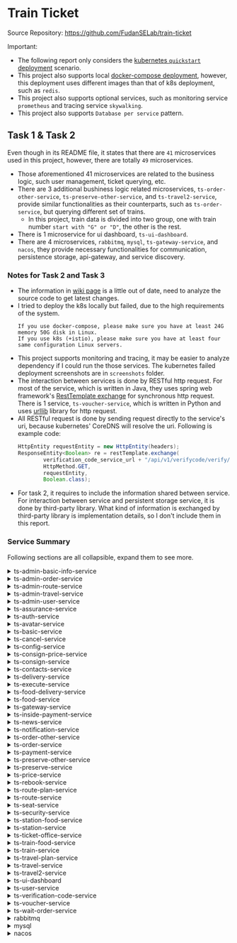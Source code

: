 # Train Ticket
Source Repository: https://github.com/FudanSELab/train-ticket

Important:
- The following report only considers the [kubernetes `quickstart` deployment](https://github.com/FudanSELab/train-ticket/blob/master/deployment/kubernetes-manifests/quickstart-k8s/yamls/deploy.yaml.sample) scenario.
- This project also supports local [docker-compose deployment](https://github.com/FudanSELab/train-ticket/blob/master/deployment/docker-compose-manifests/quickstart-docker-compose.yml), however, this deployment uses different images than that of k8s deployment, such as `redis`.
- This project also supports optional services, such as monitoring service `prometheus` and tracing service `skywalking`.
- This project also supports `Database per service` pattern.

## Task 1 & Task 2
Even though in its README file, it states that there are `41` microservices used in this project, however, there are totally `49` microservices.
- Those aforementioned 41 microservices are related to the business logic, such user management, ticket querying, etc.
- There are 3 additional bushiness logic related microservices, `ts-order-other-service`, `ts-preserve-other-service`, and `ts-travel2-service`, provide similar functionalities as their counterparts, such as `ts-order-service`, but querying different set of trains.
  - In this project, train data is divided into two group, one with train number `start with "G" or "D"`, the other is the rest.
- There is 1 microservice for ui dashboard, `ts-ui-dashboard`.
- There are 4 microservices, `rabbitmq`, `mysql`, `ts-gateway-service`, and `nacos`, they provide necessary functionalities for communication, persistence storage, api-gateway, and service discovery.

### Notes for Task 2 and Task 3
- The information in [wiki page](https://github.com/FudanSELab/train-ticket/wiki/Service-Guide-and-API-Reference) is a little out of date, need to analyze the source code to get latest changes.
- I tried to deploy the k8s locally but failed, due to the high requirements of the system.
  ```
  If you use docker-compose, please make sure you have at least 24G memory 50G disk in Linux.
  If you use k8s (+istio), please make sure you have at least four same configuration Linux servers.
  ```
- This project supports monitoring and tracing, it may be easier to analyze dependency if I could run the those services. The kubernetes failed deployment screenshots are in `screenshots` folder.
- The interaction between services is done by RESTful http request. For most of the service, which is written in Java, they uses spring web framework's [RestTemplate exchange](https://docs.spring.io/spring-framework/docs/current/javadoc-api/org/springframework/web/client/RestTemplate.html) for synchronous http request. There is 1 service, `ts-voucher-service`, which is written in Python and uses [urllib](https://docs.python.org/3/library/urllib.html) library for http request.
- All RESTful request is done by sending request directly to the service's uri, because kubernetes' CoreDNS will resolve the uri. Following is example code:
  ``` java
  HttpEntity requestEntity = new HttpEntity(headers);
  ResponseEntity<Boolean> re = restTemplate.exchange(
          verification_code_service_url + "/api/v1/verifycode/verify/" + verifyCode,
          HttpMethod.GET,
          requestEntity,
          Boolean.class);
  ```
- For task 2, it requires to include the information shared between service. For interaction between service and persistent storage service, it is done by third-party library. What kind of information is exchanged by third-party library is implementation details, so I don't include them in this report.

### Service Summary
Following sections are all collapsible, expand them to see more.

<details>
  <summary>ts-admin-basic-info-service</summary>

  ### Functionality
  /api/v1/adminbasicservice/**: provide CRUD APIs to manage basic information for admin, include contacts information, station information, train information, config information and price information.

  ### Related Files
  all code is in this [folder](https://github.com/FudanSELab/train-ticket/tree/master/ts-admin-basic-info-service)

  ### Interactions
  | Service | URI | Method | Data Sent |
  | --- | --- | --- | --- |
  | ts-contacts-service | /api/v1/contactservice/contacts | GET |  |
  | ts-contacts-service | /api/v1/contactservice/contacts/{contactsId} | DELETE |   |
  | ts-contacts-service | /api/v1/contactservice/contacts | PUT | modified contact data |
  | ts-contacts-service | /api/v1/contactservice/contacts/admin | POST | new contact data |
  | ts-station-service | /api/v1/stationservice/stations | GET |  |
  | ts-station-service | /api/v1/stationservice/stations | POST | new station data |
  | ts-station-service | /api/v1/stationservice/stations/{id} | DELETE |  |
  | ts-station-service | /api/v1/stationservice/stations | PUT | modified station data |
  | ts-train-service | /api/v1/trainservice/trains | GET |  |
  | ts-train-service | /api/v1/trainservice/trains | POST | new train-type data |
  | ts-train-service | /api/v1/trainservice/trains/{id} | DELETE |  |
  | ts-train-service | /api/v1/trainservice/trains | PUT | modified train-type data |
  | ts-config-service | /api/v1/configservice/configs | GET |  |
  | ts-config-service | /api/v1/configservice/configs | POST | new config data |
  | ts-config-service | /api/v1/configservice/configs /{id} | DELETE |  |
  | ts-config-service | /api/v1/configservice/configs | PUT | modified config data |
  | ts-price-service | /api/v1/priceservice/prices | GET |  |
  | ts-price-service | /api/v1/priceservice/prices | POST | new price data |
  | ts-price-service | /api/v1/priceservice/prices/{pricesId} | DELETE |  |
  | ts-price-service | /api/v1/priceservice/prices | PUT | modified price data |

</details>

<details>
  <summary>ts-admin-order-service</summary>

  ### Functionality
  /api/v1/adminorderservice/**: provide CRUD APIs to manage order for admin.

  ### Related Files
  all code is in this [folder](https://github.com/FudanSELab/train-ticket/tree/master/ts-admin-order-service)

  ### Interactions
  | Service | URI | Method | Data Sent |
  | --- | --- | --- | --- |
  | ts-order-service | /api/v1/orderservice/order | GET | |
  | ts-order-other-service | /api/v1/orderOtherService/orderOther | GET | |
  | ts-order-service | /api/v1/orderservice/order/{orderId} | DELETE |  |
  | ts-order-other-service | /api/v1/orderOtherService/orderOther/{orderId} | DELETE | |
  | ts-order-service | /api/v1/orderservice/order/admin | PUT | modified order data |
  | ts-order-other-service | /api/v1/orderOtherService/orderOther/admin | PUT | modified order data |
  | ts-order-service | /api/v1/orderservice/order/admin | POST | new order data |
  | ts-order-other-service | /api/v1/orderOtherService/orderOther/admin | POST | new order data |

</details>

<details>
  <summary>ts-admin-route-service</summary>

  ### Functionality
  /api/v1/adminrouteservice/**: provide APIs to manage route.

  ### Related Files
  all code is in this [folder](https://github.com/FudanSELab/train-ticket/tree/master/ts-admin-route-service)

  ### Interactions
  | Service | URI | Method | Data Sent |
  | --- | --- | --- | --- |
  | ts-route-service | /api/v1/routeservice/routes | GET |  |
  | ts-route-service | /api/v1/routeservice/routes | POST | new route data |
  | ts-route-service | /api/v1/routeservice/routes/{routeId} | DELETE |  |
  | ts-station-service | /api/v1/stationservice/stations/idlist | POST | a list of station name |

</details>

<details>
  <summary>ts-admin-travel-service</summary>

  ### Functionality
  /api/v1/admintravelservice/**: provide CRUD APIs to manage travel.

  ### Related Files
  all code is in this [folder](https://github.com/FudanSELab/train-ticket/tree/master/ts-admin-travel-service)

  ### Interactions
  | Service | URI | Method | Data Sent |
  | --- | --- | --- | --- |
  | ts-travel-service | /api/v1/travelservice/admin_trip | GET |  |
  | ts-travel2-service | /api/v1/travel2service/admin_trip | GET | |
  | ts-travel-service | /api/v1/travelservice/trips | POST | new travel data |
  | ts-travel2-service | /api/v1/travel2service/trips | POST | new travel data |
  | ts-travel-service | /api/v1/travelservice/trips | PUT | modified travel data |
  | ts-travel2-service | /api/v1/travel2service/trips | PUT | modified travel data |
  | ts-travel-service | /api/v1/travelservice/trips/{tripId} | DELETE |  |
  | ts-travel2-service | /api/v1/travel2service/trips/{tripId} | DELETE |  |
  | ts-station-service | /api/v1/stationservice/stations/idlist | POST | a list of station name |
  | ts-train-service | /api/v1/trainservice/trains/byName/{trainTypeName} | GET |  |
  | ts-route-service | /api/v1/routeservice/routes/{routeId} | GET |  |

</details>


<details>
  <summary>ts-admin-user-service</summary>

  ### Functionality
  /api/v1/adminuserservice/users/**: provide CRUD APIs to manage users.

  ### Related Files
  all code is in this [folder](https://github.com/FudanSELab/train-ticket/tree/master/ts-admin-user-service)

  ### Interactions
  | Service | URI | Method | Data Sent |
  | --- | --- | --- | --- |
  | ts-user-service | /api/v1/userservice/users | GET |  |
  | ts-user-service | /api/v1/userservice/users | PUT | modified user data |
  | ts-user-service | /api/v1/userservice/users | POST | new user data |
  | ts-user-service | /api/v1/userservice/users/{userId} | DELETE |  |

</details>


<details>
  <summary>ts-assurance-service</summary>

  ### Functionality
  /api/v1/assuranceservice/**: provide CRUD APIs to manage insurance.

  ### Related Files
  all code is in this [folder](https://github.com/FudanSELab/train-ticket/tree/master/ts-assurance-service)

  ### Interactions
  Directly interact with `mysql` service with Hibernate

  Assurance
  ``` java
  private String id;
  private String orderId;
  private AssuranceType type;
  ```

  AssuranceType
  ``` java
  private int index;
  private String name;
  private double price;
  ```

</details>


<details>
  <summary>ts-auth-service</summary>

  ### Functionality
  /api/v1/auth/**: create default auth user;

  /api/v1/users/**: verify upload verification code and send back auth token; query all user; delete a user by id;

  ### Related Files
  all code is in this [folder](https://github.com/FudanSELab/train-ticket/tree/master/ts-auth-service)

  ### Interactions
  | Service | URI | Method | Data Sent |
  | --- | --- | --- | --- |
  | ts-verification-code-service | /api/v1/verifycode/verify/{verifyCode} | GET |  |

  Also interact with `mysql` service with Hibernate

  User
  ``` java
  private String userId;
  private String username;
  private String password;
  private Set<String> roles;
  ```

</details>


<details>
  <summary>ts-avatar-service</summary>

  ### Functionality
  /api/v1/avatar/**: detect uploaded image contains human face and return the detected face back to requestor;

  ### Related Files
  all code is in this [folder](https://github.com/FudanSELab/train-ticket/tree/master/ts-avatar-service)

  ### Interactions
  N/A

</details>


<details>
  <summary>ts-basic-service</summary>

  ### Functionality
  /api/v1/basicservice/**: provide APIs to query basic travel information and basic station information.

  ### Related Files
  all code is in this [folder](https://github.com/FudanSELab/train-ticket/tree/master/ts-basic-service)

  ### Interactions
  | Service | URI | Method | Data Sent |
  | --- | --- | --- | --- |
  | ts-station-service | /api/v1/stationservice/stations/id/{stationName} | GET |  |
  | ts-station-service | /api/v1/stationservice/stations/idlist | GET | a list of station name |
  | ts-train-service | /api/v1/trainservice/trains/byName/{trainTypeName} | GET |  |
  | ts-train-service | /api/v1/trainservice/trains/byNames | GET | a list of train-type name |
  | ts-route-service | /api/v1/routeservice/routes/{routeId} | GET |  |
  | ts-route-service | /api/v1/routeservice/routes/byIds/ | GET | a list of route id |
  | ts-price-service | /api/v1/priceservice/prices/{routeId}/{trainType} | GET |  |
  | ts-price-service | /api/v1/priceservice/prices/byRouteIdsAndTrainTypes | GET | a list of route id and train type |

</details>


<details>
  <summary>ts-cancel-service</summary>

  ### Functionality
  /api/v1/cancelservice/**: provide APIs to calculate refund and cancel ticket.

  ### Related Files
  all code is in this [folder](https://github.com/FudanSELab/train-ticket/tree/master/ts-cancel-service)

  ### Interactions
  | Service | URI | Method | Data Sent |
  | --- | --- | --- | --- |
  | ts-notification-service | /api/v1/notifyservice/notification/order_cancel_success | POST | nofifyInfo data |
  | ts-order-service | /api/v1/orderservice/order | PUT | order data |
  | ts-order-other-service | /api/v1/orderOtherService/orderOther | PUT | order data |
  | ts-inside-payment-service | /api/v1/inside_pay_service/inside_payment/drawback/{userId}/{money} | GET |  |
  | ts-user-service | /api/v1/userservice/users/id/{orderId} | GET |  |
  | ts-order-service | /api/v1/orderservice/order/{orderId} | GET |  |
  | ts-order-other-service | /api/v1/orderOtherService/orderOther/{orderId} | GET |  |

</details>


<details>
  <summary>ts-config-service</summary>

  ### Functionality
  /api/v1/configservice/**: provide CRUD APIs to manage configuration.

  ### Related Files
  all code is in this [folder](https://github.com/FudanSELab/train-ticket/tree/master/ts-config-service)

  ### Interactions
  Directly interact with `mysql` service with Hibernate

  Config
  ``` java
  private String name;
  private String value;
  private String description;
  ```

</details>


<details>
  <summary>ts-consign-price-service</summary>

  ### Functionality
  /api/v1/consignpriceservice/**: provide APIs to manage baggage fee policy and calculate baggage fee.

  ### Related Files
  all code is in this [folder](https://github.com/FudanSELab/train-ticket/tree/master/ts-consign-price-service)

  ### Interactions
  Directly interact with `mysql` service with Hibernate

  ConsignPrice
  ``` java
  private String id;
  private int index;
  private double initialWeight;
  private double initialPrice;
  private double withinPrice;
  private double beyondPrice;
  ```

</details>


<details>
  <summary>ts-consign-service</summary>

  ### Functionality
  /api/v1/consignservice/**: provide APIs to manage baggage order.

  ### Related Files
  all code is in this [folder](https://github.com/FudanSELab/train-ticket/tree/master/ts-consign-service)

  ### Interactions
  | Service | URI  |  Http Method | Data Sent |
  | --- | --- | --- | --- |
  | ts-consign-price-service | /api/v1/consignpriceservice/consignprice/{weight}/{isWithinRegion} | GET |  |

  Also interact with `mysql` service with Hibernate

  ConsignRecord
  ``` java
  private String id;
  private String orderId;
  private String accountId;
  private String handleDate;
  private String targetDate;
  private String from;
  private String to;
  private String consignee;
  private String phone;
  private double weight;
  private double price;
  ```

</details>


<details>
  <summary>ts-contacts-service</summary>

  ### Functionality
  /api/v1/contactservice/**: provide CRUD APIs to manage contacts.

  ### Related Files
  all code is in this [folder](https://github.com/FudanSELab/train-ticket/tree/master/ts-contacts-service)

  ### Interactions
  Directly interact with `mysql` service with Hibernate

  Contact
  ``` java
  private String id;
  private String accountId;
  private String name;
  private int documentType;
  private String documentNumber;
  private String phoneNumber;
  ```

</details>


<details>
  <summary>ts-delivery-service</summary>

  ### Functionality

  ### Related Files
  all code is in this [folder](https://github.com/FudanSELab/train-ticket/tree/master/ts-delivery-service)

  ### Interactions

  rabbitmq

</details>


<details>
  <summary>ts-execute-service</summary>

  ### Functionality
  /api/v1/executeservice/execute/**: provide ticket collection and execute related API.

  ### Related Files
  all code is in this [folder](https://github.com/FudanSELab/train-ticket/tree/master/ts-execute-service)

  ### Interactions
  | Service | URI | Method | Data Sent |
  | --- | --- | --- | --- |
  | ts-order-service | /api/v1/orderservice/order/status/{orderId}/{status} | GET | |
  | ts-order-other-service | /api/v1/orderOtherService/orderOther/status/{orderId}/{status} | GET |  |
  | ts-order-service | /api/v1/orderservice/order/{orderId} | GET |  |
  | ts-order-other-service | /api/v1/orderOtherService/orderOther/{orderId} | GET | |

</details>


<details>
  <summary>ts-food-delivery-service</summary>

  ### Functionality
  /api/v1/fooddeliveryservice/orders/**: provide CRUD APIs to manage food delivery orders.

  ### Related Files
  all code is in this [folder](https://github.com/FudanSELab/train-ticket/tree/master/ts-food-delivery-service)

  ### Interactions
  | Service | URI | Method | Data Sent |
  | --- | --- | --- | --- |
  | ts-station-food-service | /api/v1/stationfoodservice/stationfoodstores/bystoreid/{stationFoodStoreId} | GET | |

  Also interact with `mysql` service with Hibernate

  FoodDeliveryOrder
  ``` java
  private String id;
  private String stationFoodStoreId;
  private List<Food> foodList;
  private String tripId;
  private int seatNo;
  private String createdTime;
  private String deliveryTime;
  private double deliveryFee;
  ```

</details>


<details>
  <summary>ts-food-service</summary>

  ### Functionality
  /api/v1/foodservice/**: provide CRUD APIs to manage food orders and get all food offering in a specific trip.

  ### Related Files
  all code is in this [folder](https://github.com/FudanSELab/train-ticket/tree/master/ts-food-service)

  ### Interactions
  | Service | URI | Method | Data Sent |
  | --- | --- | --- | --- |
  | ts-train-food-service | /api/v1/trainfoodservice/trainfoods/{tripId} | GET |  |
  | ts-travel-service | /api/v1/travelservice/routes/{tripId} | GET |  |
  | ts-station-food-service | /api/v1/stationfoodservice/stationfoodstores | POST | a list of station name |

  rabbitmq

  Also interact with `mysql` service with Hibernate

  FoodOrder
  ``` java
  private String id;
  private String orderId;
  private int foodType;
  private String stationName;
  private String storeName;
  private String foodName;
  private double price;
  ```

</details>


<details>
  <summary>ts-gateway-service</summary>

  ### Functionality
  This service is the api gateway of the system, it routes the traffic to the specific service based on its uri and also provides load balancing and flow control.

  ### Related Files
  all code is in this [folder](https://github.com/FudanSELab/train-ticket/tree/master/ts-gateway-service)

  the route setting is in [here](https://github.com/FudanSELab/train-ticket/blob/master/ts-gateway-service/src/main/resources/application.yml)

  ### Interactions
  This service will interact with pretty much all the business logic related service

</details>


<details>
  <summary>ts-inside-payment-service</summary>

  ### Functionality
  /api/v1/inside_pay_service/inside_payment/**: provide APIs to do inside payment, query money, top up money into account, query money info, create account.

  ### Related Files
  all code is in this [folder](https://github.com/FudanSELab/train-ticket/tree/master/ts-inside-payment-service)

  ### Interactions
  | Service | URI | Method | Data Sent |
  | --- | --- | --- | --- |
  | ts-order-service | /api/v1/orderservice/order/{orderId} | GET |  |
  | ts-order-other-service | /api/v1/orderOtherService/orderOther/{orderId} | GET |  |
  | ts-order-service | /api/v1/orderService/order/status/{orderId}/{orderStatus} | GET |  |
  | ts-order-other-service | /api/v1/orderOtherService/orderOther/status/{orderId}/{orderStatus} | GET |  |
  | ts-payment-service | /api/v1/paymentservice/payment | POST | third-party payment data |

  Also interact with `mysql` service with Hibernate

  Money
  ``` java
  private String id;
  private String userId;
  private String money;
  private MoneyType type;
  ```

  Payment
  ``` java
  private String id;
  private String orderId;
  private String userId;
  private String price;
  private PaymentType type;
  ```
</details>


<details>
  <summary>ts-news-service</summary>

  ### Functionality
  This service is only used for testing purpose.

  ### Related Files
  all code is in this [folder](https://github.com/FudanSELab/train-ticket/tree/master/ts-news-service)

  ### Interactions
  N/A

</details>


<details>
  <summary>ts-notification-service</summary>

  ### Functionality
  /api/v1/notifyservice/notification/**: provide API to send email when preserve success, order create success, update order success and cancel notification success.

  ### Related Files
  all code is in this [folder](https://github.com/FudanSELab/train-ticket/tree/master/ts-notification-service)

  ### Interactions

  rabbitmq

  Also interact with `mysql` service with Hibernate

  NotifyInfo
  ``` java
  private String id;
  private Boolean sendStatus;
  private String email;
  private String orderNumber;
  private String username;
  private String startPlace;
  private String endPlace;
  private String startTime;
  private String date;
  private String seatClass;
  private String seatNumber;
  private String price;
  ```


</details>


<details>
  <summary>ts-order-other-service</summary>

  ### Functionality
  /api/v1/orderOtherService/orderOther/**: provide API to manage order, whose train number does not start with G or D.

  ### Related Files
  all code is in this [folder](https://github.com/FudanSELab/train-ticket/tree/master/ts-order-other-service)

  ### Interactions
  | Service | URI | Method | Data Sent |
  | --- | --- | --- | --- |
  | ts-station-service | /api/v1/stationservice/stations/namelist | POST | a list of station id |

  Also interact with `mysql` service with Hibernate

  Order
  ``` java
  private String id;
  private String boughtDate;
  private String travelDate;
  private String travelTime;
  private String accountId;
  private String contactsName;
  private int documentType;
  private String contactsDocumentNumber;
  private String trainNumber;
  private int coachNumber;
  private int seatClass;
  private String seatNumber;
  private String from;
  private String to;
  private int status;
  private String price;
  ```

</details>


<details>
  <summary>ts-order-service</summary>

  ### Functionality
  /api/v1/orderservice/order/**: provide API to manage order, whose train number starts with G or D.

  ### Related Files
  all code is in this [folder](https://github.com/FudanSELab/train-ticket/tree/master/ts-order-service)

  ### Interactions
  | Service | URI | Method | Data Sent |
  | --- | --- | --- | --- |
  | ts-station-service | /api/v1/stationservice/stations/namelist | POST | a list of station id |

  Also interact with `mysql` service with Hibernate

  Order
  ``` java
  private String id;
  private String boughtDate;
  private String travelDate;
  private String travelTime;
  private String accountId;
  private String contactsName;
  private int documentType;
  private String contactsDocumentNumber;
  private String trainNumber;
  private int coachNumber;
  private int seatClass;
  private String seatNumber;
  private String from;
  private String to;
  private int status;
  private String price;
  ```

</details>


<details>
  <summary>ts-payment-service</summary>

  ### Functionality
  /api/v1/paymentservice/payment/**: provide API to create payment, top up money and query payment.

  ### Related Files
  all code is in this [folder](https://github.com/FudanSELab/train-ticket/tree/master/ts-payment-service)

  ### Interactions
  Directly interact with `mysql` service with Hibernate

  Money
  ``` java
  private String id;
  private String userId;
  private String money;
  ```

  Payment
  ``` java
  private String id;
  private String orderId;
  private String userId;
  private String price;
  ```

</details>


<details>
  <summary>ts-preserve-other-service</summary>

  ### Functionality
  /api/v1/preserveotherservice/preserveOther: provide API to reserve ticket, whose train number does not start with G or D.

  ### Related Files
  all code is in this [folder](https://github.com/FudanSELab/train-ticket/blob/master/ts-preserve-other-service)

  ### Interactions
  | Service                 | URI                                                          | Method | Data Sent                  |
  | ----------------------- | ------------------------------------------------------------ | ------ | ---------------------------- |
  | ts-basic-service   | /api/v1/ticketinfoservice/  | POST | travel data |
  | ts-seat-service  | /api/v1/seatservice/seats    | POST   | seat data |
  | ts-user-service         | /api/v1/userservice/users/id/{accountId}                    | GET    |    |
  | ts-assurance-service    | /api/v1/assuranceservice/assurances/{assuranceType}/{orderId} | GET    |   |
  | ts-station-service      | /api/v1/stationservice/stations/id/{stationName}            | GET    |  |
  | ts-security-service     | /api/v1/securityservice/securityConfigs/{accountId}         | GET    |  |
  | ts-travel2-service      | /api/v1/travel2service/trip_detail                           | POST   | trip-all-detail-info data  |
  | ts-contacts-service     | /api/v1/contactservice/contacts/{contactsId}                  | GET    |      |
  | ts-order-other-service  | /api/v1/orderOtherService/orderOther                         | POST   | order data    |
  | ts-food-service         | /api/v1/foodservice/orders    | POST   | food-order data      |
  | ts-consign-service      | /api/v1/consignservice/consigns      | POST   | consign data      |

  rabbitmq

</details>


<details>
  <summary>ts-preserve-service</summary>

  ### Functionality
  /api/v1/preserveservice/preserve: provide API to reserve ticket, whose train number starts with G or D.

  ### Related Files
  all code is in this [folder](https://github.com/FudanSELab/train-ticket/blob/master/ts-preserve-service)

  ### Interactions
  | Service                 | URI                                                          | Method | Data Sent                  |
  | ----------------------- | ------------------------------------------------------------ | ------ | ---------------------------- |
  | ts-basic-service   | /api/v1/basicservice/basic/travel | POST   | travel data   |
  | ts-seat-service         | /api/v1/seatservice/seats      | POST   | seat data |
  | ts-user-service         | /api/v1/userservice/users/id/{accountId}                    | GET    |    |
  | ts-assurance-service    | /api/v1/assuranceservice/assurances/{assuranceType}/{orderId} | GET    |   |
  | ts-station-service      | /api/v1/stationservice/stations/id/{stationName}            | GET    |  |
  | ts-security-service     | /api/v1/securityservice/securityConfigs/{accountId}         | GET    |  |
  | ts-travel-service       | /api/v1/travelservice/trip_detail       | POST   |   trip-all-detail-info data   |
  | ts-contacts-service     | /api/v1/contactservice/contacts/{contactsId}                  | GET    |      |
  | ts-order-service        | /api/v1/orderService/order    | POST   | order data |
  | ts-food-service         | /api/v1/foodservice/orders                                   | POST   | food-order data    |
  | ts-consign-service      | /api/v1/consignservice/consigns                              | POST   | consign data  |

  rabbitmq

</details>


<details>
  <summary>ts-price-service</summary>

  ### Functionality
  /api/v1/priceservice/prices/**: provide API to calculate tickets' price and manage price configs.

  ### Related Files
  all code is in this [folder](https://github.com/FudanSELab/train-ticket/tree/master/ts-price-service)

  ### Interactions
  Directly interact with `mysql` service with Hibernate

  PriceConfig
  ``` java
  private String id;
  private String trainType;
  private String routeId;
  private double basicPriceRate;
  private double firstClassPriceRate;
  ```

</details>


<details>
  <summary>ts-rebook-service</summary>

  ### Functionality
  /api/v1/rebookservice/rebook/**: provides APIs to manage ticket changing/rebooking, as well as, calculating price difference.

  ### Related Files
  all code is in this [folder](https://github.com/FudanSELab/train-ticket/tree/master/ts-rebook-service)

  ### Interactions
  | Service                   | URI                                                  | Method | Data Sent                                 |
  | ------------------------- | ---------------------------------------------------- | ------ | ------------------------------------------- |
  | ts-seat-service           | /api/v1/seatservice/seats                            | POST   | seat data          |
  | ts-travel-service         | /api/v1/travelservice/trip_detail                    | POST   | trip-all-detail-info data    |
  | ts-travel2-service        | /api/v1/travel2service/trip_detail                   | POST   | trip-all-detail-info data   |
  | ts-order-service          | /api/v1/orderService/order{orderId}                | GET   |    |
  | ts-order-other-service    | /api/v1/orderOtherService/orderOther/{orderId}                 | GET | |
  | ts-order-service          | /api/v1/orderService/order                           | POST   | new order data       |
  | ts-order-other-service    | /api/v1/orderOtherService/orderOther                 | POST   | new order data   |
  | ts-order-service          | /api/v1/orderService/order                           | PUT   | modified order data       |
  | ts-order-other-service    | /api/v1/orderOtherService/orderOther                 | PUT | modified order data   |
  | ts-order-service          | /api/v1/orderService/order{orderId}                | DELETE   |    |
  | ts-order-other-service    | /api/v1/orderOtherService/orderOther/{orderId}                 | DELETE | |
  | ts-train-service          | /api/v1/trainservice/trains/byName/ {trainTypeName}  | GET    | |
  | ts-route-service          | /api/v1/routeservice/routes/{routeId}               | GET    | |
  | ts-inside-payment-service | /api/v1/inside_pay_service/inside_payment/drawback/{userId}/{money} | GET  |  |
  | ts-inside-payment-service | /api/v1/inside_pay_service/inside_payment/difference | POST   | payment-difference-info data |

</details>


<details>
  <summary>ts-route-plan-service</summary>

  ### Functionality
  /api/v1/routeplanservice/routePlan/**: provide APIs to get cheapest route, quickest route and minimum stop route.

  ### Related Files
  all code is in this [folder](https://github.com/FudanSELab/train-ticket/tree/master/ts-route-plan-service)

  ### Interactions
  | Service            | URI                                             | Method | Data Sent               |
  | ------------------ | ----------------------------------------------- | ------ | ------------------------- |
  | ts-route-service   | /api/v1/routeservice/routes/{routeId}          | GET    |  |
  | ts-travel-service  | /api/v1/travelservice/trips/routes              | POST    |  a list of route id      |
  | ts-travel2-service  | /api/v1/travel2service/trips/routes              | POST    | a list of route id      |
  | ts-travel-service  | /api/v1/travelservice/trips/left                | POST   | trip-info data      |
  | ts-travel2-service | /api/v1/travel2service/trips/left               | POST   | trip-info data      |
  | ts-travel-service  | /api/v1/travelservice/routes/{tripId}          | GET    |     |
  | ts-travel2-service | /api/v1/travel2service/routes/{tripId}             | GET   |  |

</details>


<details>
  <summary>ts-route-service</summary>

  ### Functionality
  /api/v1/routeservice/routes/**: provide CRUD APIs to manage route information.

  ### Related Files
  all code is in this [folder](https://github.com/FudanSELab/train-ticket/tree/master/ts-route-service)

  ### Interactions
  Directly interact with `mysql` service with Hibernate

  Route
  ``` java
  private String id;
  private List<String> stations;
  private List<Integer> distances;
  private String startStation;
  private String endStation;
  ```

</details>


<details>
  <summary>ts-seat-service</summary>

  ### Functionality
  /api/v1/seatservice/seats/**: provide APIs to allocate seats for users and query left tickets in an interval.

  ### Related Files
  all code is in this [folder](https://github.com/FudanSELab/train-ticket/tree/master/ts-seat-service)

  ### Interactions
  | Service                | URI                                              | Method | Data Sent                     |
  | ---------------------- | ------------------------------------------------ | ------ | ------------------------------- |
  | ts-order-service       | /api/v1/orderservice/order/tickets               | POST   | seat data           |
  | ts-order-other-service | /api/v1/orderOtherService/orderOther/tickets     | POST   | seat data             |
  | ts-config-service      | /api/v1/configservice/configs/{configName}        | GET    |      |

</details>


<details>
  <summary>ts-security-service</summary>

  ### Functionality
  /api/v1/securityservice/securityConfigs/**: provide CRUD APIs to manage security config files and check account id.

  ### Related Files
  all code is in this [folder](https://github.com/FudanSELab/train-ticket/tree/master/ts-security-service)

  ### Interactions
  | Service                | URI                                                          | Method | Data Sent                   |
  | ---------------------- | ------------------------------------------------------------ | ------ | ----------------------------- |
  | ts-order-service       | /api/v1/orderservice/order/security/{checkDate}/{accountId} | GET    |  |
  | ts-order-other-service | /api/v1/orderOtherService/orderOther/security/{checkDate}/{accountId} | GET    | |

  Also interact with `mysql` service with Hibernate

  SecurityConfig
  ``` java
  private String id;
  private String name;
  private String value;
  private String description;
  ```

</details>


<details>
  <summary>ts-station-food-service</summary>

  ### Functionality
  /api/v1/stationfoodservice/stationfoodstores/**: provide CRUD APIs to manage station food information.

  ### Related Files
  all code is in this [folder](https://github.com/FudanSELab/train-ticket/tree/master/ts-station-food-service)

  ### Interactions
  Directly interact with `mysql` service with Hibernate

  StationFoodStore
  ``` java
  private String id;
  private String stationName;
  private String storeName;
  private String telephone;
  private String businessTime;
  private double deliveryFee;
  private List<Food> foodList;
  ```

</details>


<details>
  <summary>ts-station-service</summary>

  ### Functionality
  /api/v1/stationservice/stations/**: provide CRUD APIs to manage station information, and it also provide APIs to get station name by id and get station id by name.

  ### Related Files
  all code is in this [folder](https://github.com/FudanSELab/train-ticket/tree/master/ts-station-service)

  ### Interactions
  Directly interact with `mysql` service with Hibernate

  Station
  ``` java
  private String id;
  private String name;
  private int stayTime;
  ```
</details>


<details>
  <summary>ts-ticket-office-service</summary>

  ### Functionality
  This standalone service provides CRUD APIs to manage ticket office information.

  ### Related Files
  all code is in this [folder](https://github.com/FudanSELab/train-ticket/tree/master/ts-ticket-office-service)

  ### Interactions
  Directly interact with `mysql` service with Javascript mysql driver

</details>


<details>
  <summary>ts-train-food-service</summary>

  ### Functionality
  /api/v1/trainfoodservice/trainfoods/**: provide CRUD APIs to manage train food information.

  ### Related Files
  all code is in this [folder](https://github.com/FudanSELab/train-ticket/tree/master/ts-train-food-service)

  ### Interactions
  Directly interact with `mysql` service with Hibernate

  TrainFood
  ``` java
  private String id;
  private String tripId;
  private List<Food> foodList;
  ```

</details>


<details>
  <summary>ts-train-service</summary>

  ### Functionality
  /api/v1/trainservice/trains/**: provide CRUD APIs to manage train information.

  ### Related Files
  all code is in this [folder](https://github.com/FudanSELab/train-ticket/tree/master/ts-train-service)

  ### Interactions
  Directly interact with `mysql` service with Hibernate

  TrainType
  ``` java
  private String id;
  private String name;
  private int economyClass;
  private int confortClass;
  private int averageSpeed;
  ```

</details>


<details>
  <summary>ts-travel-plan-service</summary>

  ### Functionality
  /api/v1/travelplanservice/travelPlan/**: provide APIs to get travel plan, includes cheapest travel plan, quickest travel plan, min station travel plan.

  ### Related Files
  all code is in this [folder](https://github.com/FudanSELab/train-ticket/tree/master/ts-travel-plan-service)

  ### Interactions
  | Service | URI | Method | Data Sent |
  | --- | --- | --- | --- |
  | ts-seat-service | /api/v1/seatservice/seats/left_tickets | POST | seat data |
  | ts-route-plan-service | /api/v1/routeplanservice/routePlan/cheapestRoute | POST | route-plan-info data |
  | ts-route-plan-service | /api/v1/routeplanservice/routePlan/quickestRoute | POST | route-plan-info data |
  | ts-route-plan-service | /api/v1/routeplanservice/routePlan/minStopStations | POST | route-plan-info data |
  | ts-travel-service | /api/v1/travelservice/trips/left | POST | trip-info data |
  | ts-travel2-service | /api/v1/travel2service/trips/left | POST | trip-info data |
  | ts-train-service | /api/v1/trainservice/trains/byName/{trainTypeName} | GET | |

</details>


<details>
  <summary>ts-travel-service</summary>

  ### Functionality
  /api/v1/travelservice/**: provide APIs to manage high speed train's trip.

  ### Related Files
  all code is in this [folder](https://github.com/FudanSELab/train-ticket/tree/master/ts-travel-service)

  ### Interactions
  | Service | URI | Method | Data Sent |
  | --- | --- | --- | --- |
  | ts-basic-service | /api/v1/basicservice/basic/travel | POST |  travel data |
  | ts-basic-service | /api/v1/basicservice/basic/travels | POST | a list of travel data |
  | ts-train-service | /api/v1/trainservice/trains/byName/{trainTypeName} | GET |  |
  | ts-route-service | /api/v1/routeservice/routes/{routeId} | GET | |
  | ts-seat-service | /api/v1/seatservice/seats/left_tickets | POST | seat data |

  Also interact with `mysql` service with Hibernate

  Trip
  ``` java
  private String id;
  private TripId tripId;
  private String trainTypeName;
  private String routeId;
  private String startStationName;
  private String stationsName;
  private String terminalStationName;
  private String startTime;
  private String endTime;
  ```

</details>


<details>
  <summary>ts-travel2-service</summary>

  ### Functionality
  /api/v1/travel2service/**: provide APIs to manage normal train's trip.

  ### Related Files
  all code is in this [folder](https://github.com/FudanSELab/train-ticket/tree/master/ts-travel2-service)

  ### Interactions
  | Service | URI | Method | Data Sent |
  | --- | --- | --- | --- |
  | ts-basic-service | /api/v1/basicservice/basic/travel | POST |  travel data |
  | ts-basic-service | /api/v1/basicservice/basic/travels | POST | a list of travel data |
  | ts-train-service | /api/v1/trainservice/trains/byName/{trainTypeName} | GET |  |
  | ts-route-service | /api/v1/routeservice/routes/{routeId} | GET | |
  | ts-seat-service | /api/v1/seatservice/seats/left_tickets | POST | seat data |

  Also interact with `mysql` service with Hibernate

  Trip
  ``` java
  private String id;
  private TripId tripId;
  private String trainTypeName;
  private String routeId;
  private String startStationName;
  private String stationsName;
  private String terminalStationName;
  private String startTime;
  private String endTime;
  ```

</details>


<details>
  <summary>ts-ui-dashboard</summary>

  ### Functionality
  This service provides all the UI interface to interact with the system.

  ### Related Files
  all code is in this [folder](https://github.com/FudanSELab/train-ticket/tree/master/ts-ui-dashboard)

  ### Interactions


</details>


<details>
  <summary>ts-user-service</summary>

  ### Functionality
  /api/v1/userservice/users/**: provide APIs to manage user information.

  ### Related Files
  all code is in this [folder](https://github.com/FudanSELab/train-ticket/tree/master/ts-user-service)

  ### Interactions
  | Service | URI | Method | Data Sent |
  | --- | --- | --- | --- |
  | ts-auth-service | /api/v1/auth | POST | auth data |
  | ts-auth-service | /api/v1/users/{userId} | DELETE |  |

  Also interact with `mysql` service with Hibernate

  User
  ``` java
  private String userId;
  private String userName;
  private String password;
  private int gender;
  private int documentType;
  private String documentNum;
  private String email;
  ```

</details>


<details>
  <summary>ts-verification-code-service</summary>

  ### Functionality
  /api/v1/verifycode/**: generate verification code image; verify verification code;

  ### Related Files
  all code is in this [folder](https://github.com/FudanSELab/train-ticket/tree/master/ts-verification-code-service)

  ### Interactions
  N/A

</details>


<details>
  <summary>ts-voucher-service</summary>

  ### Functionality
  /getVoucher: provide APIs to generate the reimbursement voucher based on the order id.

  ### Related Files
  all code is in this [folder](https://github.com/FudanSELab/train-ticket/tree/master/ts-voucher-service)

  ### Interactions
  | Service | URI | Method | Data Sent |
  | --- | --- | --- | --- |
  | ts-order-other-service | /api/v1/orderOtherService/orderOther/{orderId} | GET |  |
  | ts-order-service | /api/v1/orderservice/order/{orderId} | GET |  |

  Also interact with `mysql` service with pymysql library

  Voucher
  ``` sql
  voucher_id INT NOT NULL AUTO_INCREMENT,
  order_id VARCHAR(1024) NOT NULL,
  travelDate VARCHAR(1024) NOT NULL,
  travelTime VARCHAR(1024) NOT NULL,
  contactName VARCHAR(1024) NOT NULL,
  trainNumber VARCHAR(1024) NOT NULL,
  seatClass INT NOT NULL,
  seatNumber VARCHAR(1024) NOT NULL,
  startStation VARCHAR(1024) NOT NULL,
  destStation VARCHAR(1024) NOT NULL,
  price FLOAT NOT NULL,
  ```
</details>


<details>
  <summary>ts-wait-order-service</summary>

  ### Functionality
  /api/v1/waitorderservice/**: provide APIs to manage waitlist orders.

  ### Related Files
  all code is in this [folder](https://github.com/FudanSELab/train-ticket/tree/master/ts-wait-order-service)

  ### Interactions
  Directly interact with `mysql` service with Hibernate

  WaitListOrder
  ``` java
  private String id;
  private String travelTime;
  private String accountId;
  private String contactsId;
  private String contactsName;
  private int contactsDocumentType;
  private String contactsDocumentNumber;
  private String trainNumber;
  private int seatType;
  private String from;
  private String to;
  private String price;
  private String waitUtilTime;
  private String createdTime;
  private int status;
  ```

</details>


<details>
  <summary>rabbitmq</summary>

  ### Functionality

  ### Related Files
  all code is in this [folder](https://github.com/FudanSELab/train-ticket/tree/master/deployment/kubernetes-manifests/quickstart-k8s/charts/rabbitmq)

  ### Interactions

</details>


<details>
  <summary>mysql</summary>

  ### Functionality

  ### Related Files
  all code is in this [folder](https://github.com/FudanSELab/train-ticket/tree/master/deployment/kubernetes-manifests/quickstart-k8s/charts/mysql)

  ### Interactions

</details>


<details>
  <summary>nacos</summary>

  ### Functionality

  ### Related Files
  all code is in this [folder](https://github.com/FudanSELab/train-ticket/tree/master/deployment/kubernetes-manifests/quickstart-k8s/charts/nacos)

  ### Interactions

</details>


